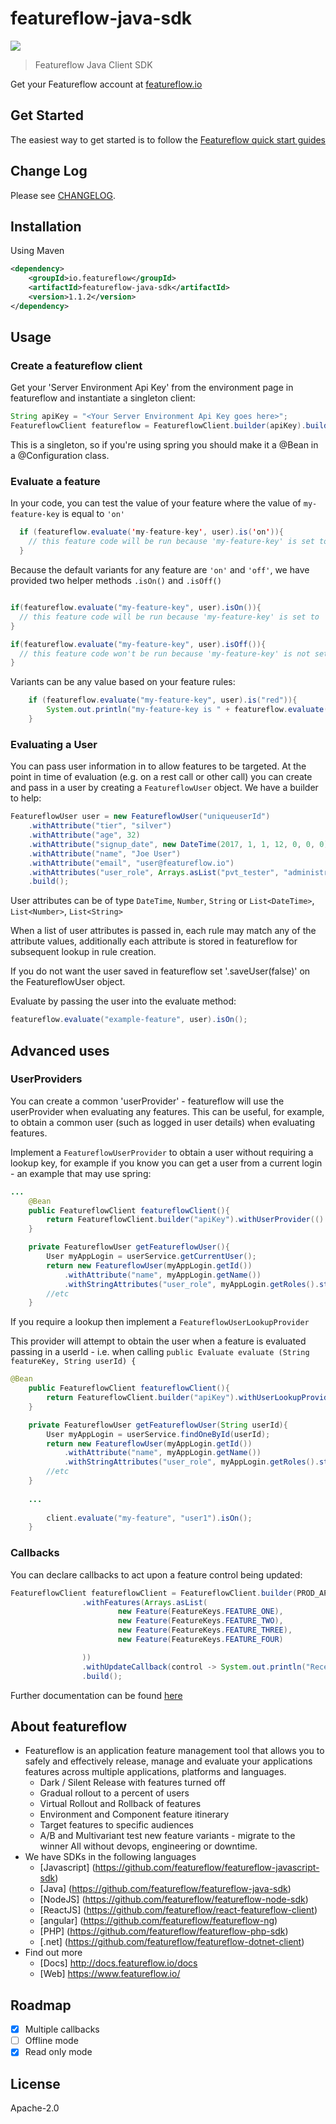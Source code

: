 # featureflow-java-sdk

[![][dependency-img]][dependency-url]

> Featureflow Java Client SDK

Get your Featureflow account at [featureflow.io](http://www.featureflow.io)

## Get Started

The easiest way to get started is to follow the [Featureflow quick start guides](http://docs.featureflow.io/docs)

## Change Log

Please see [CHANGELOG](https://github.com/featureflow/featureflow-java-sdk/blob/master/CHANGELOG.md).

## Installation

Using Maven
```xml
<dependency>
    <groupId>io.featureflow</groupId>
    <artifactId>featureflow-java-sdk</artifactId>
    <version>1.1.2</version>
</dependency>
```

## Usage

### Create a featureflow client

Get your 'Server Environment Api Key' from the environment page in featureflow and instantiate a singleton client:

```java
String apiKey = "<Your Server Environment Api Key goes here>";
FeatureflowClient featureflow = FeatureflowClient.builder(apiKey).build();
```
This is a singleton, so if you're using spring you should make it a @Bean in a @Configuration class.

### Evaluate a feature
In your code, you can test the value of your feature where the value of `my-feature-key` is equal to `'on'` 
```java
  if (featureflow.evaluate('my-feature-key', user).is('on')){
    // this feature code will be run because 'my-feature-key' is set to 'on'
  }
```

Because the default variants for any feature are `'on'` and `'off'`, we have provided two helper methods `.isOn()` and `.isOff()`

```java

if(featureflow.evaluate("my-feature-key", user).isOn()){
  // this feature code will be run because 'my-feature-key' is set to 'on'
}

if(featureflow.evaluate("my-feature-key", user).isOff()){
  // this feature code won't be run because 'my-feature-key' is not set to 'off'
}
```
Variants can be any value based on your feature rules:
```java
    if (featureflow.evaluate("my-feature-key", user).is("red")){
        System.out.println("my-feature-key is " + featureflow.evaluate("my-feature-key").value());
    }
```

### Evaluating a User
You can pass user information in to allow features to be targeted.
At the point in time of evaluation (e.g. on a rest call or other call) you can create and pass in a user by creating a `FeatureflowUser` object. We have a builder to help:

```java
FeatureflowUser user = new FeatureflowUser("uniqueuserId")
    .withAttribute("tier", "silver")
    .withAttribute("age", 32)
    .withAttribute("signup_date", new DateTime(2017, 1, 1, 12, 0, 0, 0))    
    .withAttribute("name", "Joe User")
    .withAttribute("email", "user@featureflow.io")
    .withAttributes("user_role", Arrays.asList("pvt_tester", "administrator"))
    .build();
```
User attributes can be of type `DateTime`, `Number`, `String` or `List<DateTime>`, `List<Number>`, `List<String>`

When a list of user attributes is passed in, each rule may match any of the attribute values, additionally each attribute is stored in featureflow for subsequent lookup in rule creation.

If you do not want the user saved in featureflow set '.saveUser(false)' on the FeatureflowUser object.
 
Evaluate by passing the user into the evaluate method:

```java
featureflow.evaluate("example-feature", user).isOn();
```


## Advanced uses
### UserProviders

You can create a common 'userProvider' - featureflow will use the userProvider when evaluating any features. This can be useful, for example, to obtain a common user (such as logged in user details) when evaluating features.

Implement a ```FeatureflowUserProvider``` to obtain a user without 
requiring a lookup key, for example if you know you can get a user from a 
current login - an example that may use spring:

```java
...
    @Bean
    public FeatureflowClient featureflowClient(){
        return FeatureflowClient.builder("apiKey").withUserProvider(() -> getFeatureflowUser()).build();
    }

    private FeatureflowUser getFeatureflowUser(){
        User myAppLogin = userService.getCurrentUser();
        return new FeatureflowUser(myAppLogin.getId())
            .withAttribute("name", myAppLogin.getName())
            .withStringAttributes("user_role", myAppLogin.getRoles().stream().map(Role::getName).collect(Collectors.toList()));
        //etc
    }
```   

If you require a lookup then implement a ```FeatureflowUserLookupProvider```

This provider will attempt to obtain the user when a feature is evaluated passing in a userId - i.e. when calling ``` public Evaluate evaluate (String featureKey, String userId) { ```

```java
@Bean
    public FeatureflowClient featureflowClient(){
        return FeatureflowClient.builder("apiKey").withUserLookupProvider((userId) -> getFeatureflowUser(userId)).build();
    }

    private FeatureflowUser getFeatureflowUser(String userId){
        User myAppLogin = userService.findOneById(userId);
        return new FeatureflowUser(myAppLogin.getId())
            .withAttribute("name", myAppLogin.getName())
            .withStringAttributes("user_role", myAppLogin.getRoles().stream().map(Role::getName).collect(Collectors.toList()));
        //etc
    }
    
    ...
    
        client.evaluate("my-feature", "user1").isOn();
    }
```

### Callbacks
You can declare callbacks to act upon a feature control being updated:
```java
FeatureflowClient featureflowClient = FeatureflowClient.builder(PROD_API_KEY)
                .withFeatures(Arrays.asList(
                        new Feature(FeatureKeys.FEATURE_ONE),
                        new Feature(FeatureKeys.FEATURE_TWO),
                        new Feature(FeatureKeys.FEATURE_THREE),
                        new Feature(FeatureKeys.FEATURE_FOUR)

                ))
                .withUpdateCallback(control -> System.out.println("Received a control update event: " + control.getKey()))
                .build();
```



Further documentation can be found [here](http://docs.featureflow.io/docs)


## About featureflow
* Featureflow is an application feature management tool that allows you to safely and effectively release, manage and evaluate your applications features across multiple applications, platforms and languages.
    * Dark / Silent Release with features turned off
    * Gradual rollout to a percent of users
    * Virtual Rollout and Rollback of features
    * Environment and Component feature itinerary
    * Target features to specific audiences
    * A/B and Multivariant test new feature variants - migrate to the winner
    All without devops, engineering or downtime.
* We have SDKs in the following languages
    * [Javascript] (https://github.com/featureflow/featureflow-javascript-sdk)
    * [Java] (https://github.com/featureflow/featureflow-java-sdk)
    * [NodeJS] (https://github.com/featureflow/featureflow-node-sdk)
    * [ReactJS] (https://github.com/featureflow/react-featureflow-client)
    * [angular] (https://github.com/featureflow/featureflow-ng)
    * [PHP] (https://github.com/featureflow/featureflow-php-sdk)
    * [.net] (https://github.com/featureflow/featureflow-dotnet-client)
* Find out more
    * [Docs] http://docs.featureflow.io/docs
    * [Web] https://www.featureflow.io/     


## Roadmap
- [x] Multiple callbacks
- [ ] Offline mode
- [x] Read only mode

## License

Apache-2.0

[dependency-url]: https://www.featureflow.io
[dependency-img]: https://www.featureflow.io/wp-content/uploads/2016/12/featureflow-web.png
